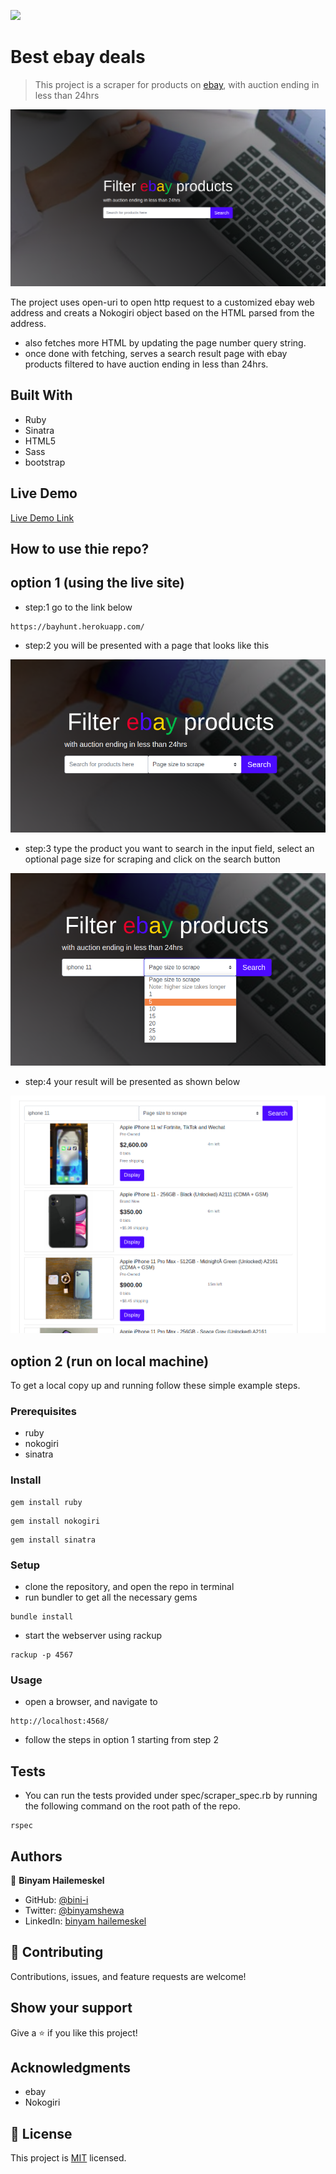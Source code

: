 ![](https://img.shields.io/badge/Microverse-blueviolet)

# Best ebay deals

> This project is a scraper for products on [ebay](https://ebay.com), with auction ending in less than 24hrs

![screenshot](./assets/img/app_screenshot.png)

The project uses open-uri to open http request to a customized ebay web address and creats a Nokogiri object based on the HTML parsed from the address.
- also fetches more HTML by updating the page number query string.
- once done with fetching, serves a search result page with ebay products filtered to have auction ending in less than 24hrs.

## Built With

- Ruby
- Sinatra
- HTML5
- Sass
- bootstrap

## Live Demo

[Live Demo Link](https://bayhunt.herokuapp.com/)

## How to use thie repo?

## option 1 (using the live site)

- step:1 go to the link below
```
https://bayhunt.herokuapp.com/
```
- step:2 you will be presented with a page that looks like this

![screenshot](./assets/img/app_screenshot2.png)

- step:3 type the product you want to search in the input field, select an optional page size for scraping and click on the search button

![screenshot](./assets/img/app_screenshot3.png)

- step:4 your result will be presented as shown below

![screenshot](./assets/img/app_screenshot4.png)

## option 2 (run on local machine)

To get a local copy up and running follow these simple example steps.

### Prerequisites

- ruby
- nokogiri
- sinatra

### Install
```
gem install ruby 
```
```
gem install nokogiri
```
```
gem install sinatra
```

### Setup

- clone the repository, and open the repo in terminal
- run bundler to get all the necessary gems
```
bundle install
```
- start the webserver using rackup
```
rackup -p 4567
```

### Usage

- open a browser, and navigate to
```
http://localhost:4568/
```
- follow the steps in option 1 starting from step 2

## Tests
- You can run the tests provided under spec/scraper_spec.rb by running the following command on the root path of the repo.
```
rspec
```

## Authors

👤 **Binyam Hailemeskel**

- GitHub: [@bini-i](https://github.com/bini-i)
- Twitter: [@binyamshewa](https://twitter.com/binyamshewa)
- LinkedIn: [binyam hailemeskel](https://www.linkedin.com/in/bini-i/)

## 🤝 Contributing

Contributions, issues, and feature requests are welcome!

## Show your support

Give a ⭐️ if you like this project!

## Acknowledgments

- ebay
- Nokogiri

## 📝 License

This project is [MIT](./LICENSE) licensed.

